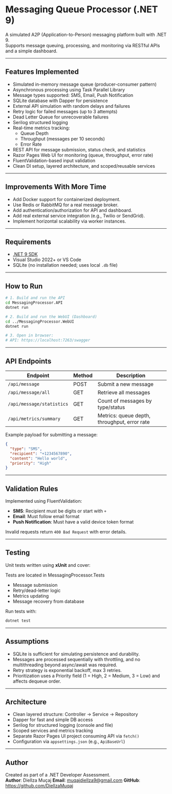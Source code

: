 
# Messaging Queue Processor (.NET 9)

A simulated A2P (Application-to-Person) messaging platform built with .NET 9.  
Supports message queuing, processing, and monitoring via RESTful APIs and a simple dashboard.

---

##  Features Implemented

- Simulated in-memory message queue (producer-consumer pattern)
- Asynchronous processing using Task Parallel Library
- Message types supported: SMS, Email, Push Notification
- SQLite database with Dapper for persistence
- External API simulation with random delays and failures
- Retry logic for failed messages (up to 3 attempts)
- Dead Letter Queue for unrecoverable failures
- Serilog structured logging
- Real-time metrics tracking:
  - Queue Depth
  - Throughput (messages per 10 seconds)
  - Error Rate
- REST API for message submission, status check, and statistics
- Razor Pages Web UI for monitoring (queue, throughput, error rate)
- FluentValidation-based input validation
- Clean DI setup, layered architecture, and scoped/reusable services

---
##  Improvements With More Time

- Add Docker support for containerized deployment.
- Use Redis or RabbitMQ for a real message broker.
- Add authentication/authorization for API and dashboard.
- Add real external service integration (e.g., Twilio or SendGrid).
- Implement horizontal scalability via worker instances.

---

##  Requirements

- [.NET 9 SDK](https://dotnet.microsoft.com/)
- Visual Studio 2022+ or VS Code
- SQLite (no installation needed; uses local `.db` file)

---

##  How to Run

```bash
# 1. Build and run the API
cd MessagingProcessor.API
dotnet run

# 2. Build and run the WebUI (Dashboard)
cd ../MessagingProcessor.WebUI
dotnet run

# 3. Open in browser:
# API: https://localhost:7263/swagger
```

---

##  API Endpoints

| Endpoint                         | Method | Description                             |
|----------------------------------|--------|-----------------------------------------|
| `/api/message`                   | POST   | Submit a new message                    |
| `/api/message/all`               | GET    | Retrieve all messages                   |
| `/api/message/statistics`        | GET    | Count of messages by type/status        |
| `/api/metrics/summary`           | GET    | Metrics: queue depth, throughput, error rate |

Example payload for submitting a message:

```json
{
  "type": "SMS",
  "recipient": "+1234567890",
  "content": "Hello world",
  "priority": "High"
}
```

---


##  Validation Rules

Implemented using FluentValidation:

- **SMS**: Recipient must be digits or start with `+`
- **Email**: Must follow email format
- **Push Notification**: Must have a valid device token format

Invalid requests return `400 Bad Request` with error details.

---

##  Testing

Unit tests written using **xUnit** and cover:

Tests are located in MessagingProcessor.Tests

- Message submission
- Retry/dead-letter logic
- Metrics updating
- Message recovery from database

Run tests with:

```bash
dotnet test
```

---

##  Assumptions

- SQLite is sufficient for simulating persistence and durability.
- Messages are processed sequentially with throttling, and no multithreading beyond async/await was required.
- Retry strategy is exponential backoff, max 3 retries.
- Prioritization uses a Priority field (1 = High, 2 = Medium, 3 = Low) and affects dequeue order.

---

##  Architecture

- Clean layered structure: Controller → Service → Repository
- Dapper for fast and simple DB access
- Serilog for structured logging (console and file)
- Scoped services and metrics tracking
- Separate Razor Pages UI project consuming API via `fetch()`
- Configuration via `appsettings.json` (e.g., `ApiBaseUrl`)

---

##  Author

Created as part of a .NET Developer Assessment.  
**Author**: Diellza Muçaj 
**Email**: muqajdiellza9@gmail.com 
**GitHub**: https://github.com/DiellzaMuqaj

